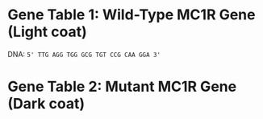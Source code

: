 # Gene Table 1: Wild-Type MC1R Gene (Light coat)

DNA:
`5' TTG AGG TGG GCG TGT CCG CAA GGA 3'`



# Gene Table 2: Mutant MC1R Gene (Dark coat)
